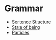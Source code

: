 # Grammar

- [Sentence Structure](./sentence-structure.md)
- [State of being](./state-of-being.md)
- [Particles](./particles.md)
